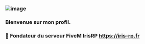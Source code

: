 ### ![image](https://user-images.githubusercontent.com/94976902/159094414-5706f4c5-8236-445c-b0e9-42ee4b93d174.png)
### Bienvenue sur mon profil.
### 🔭 Fondateur du serveur FiveM IrisRP https://iris-rp.fr
<!--
**8dsss/8dsss** is a ✨ _special_ ✨ repository because its `README.md` (this file) appears on your GitHub profile.

Here are some ideas to get you started:

🔭 I’m currently working on ...
- 🌱 I’m currently learning ...
- 👯 I’m looking to collaborate on ...
- 🤔 I’m looking for help with ...
- 💬 Ask me about ...
- 📫 How to reach me: ...
- 😄 Pronouns: ...
- ⚡ Fun fact: ...
-->
